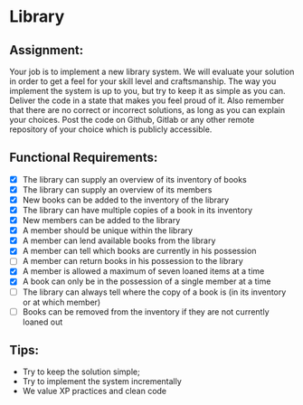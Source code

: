 # Library

## Assignment:

Your job is to implement a new library system. We will evaluate your solution in order to get a feel for your skill level and craftsmanship. The way you implement the system is up to you, but try to keep it as simple as you can. Deliver the code in a state that makes you feel proud of it. Also remember that there are no correct or incorrect solutions, as long as you can explain your choices. Post the code on Github, Gitlab or any other remote repository of your choice which is publicly accessible.

## Functional Requirements:
- [x] The library can supply an overview of its inventory of books
- [x] The library can supply an overview of its members
- [x] New books can be added to the inventory of the library
- [x] The library can have multiple copies of a book in its inventory
- [x] New members can be added to the library
- [x] A member should be unique within the library
- [x] A member can lend available books from the library
- [x] A member can tell which books are currently in his possession
- [ ] A member can return books in his possession to the library
- [x] A member is allowed a maximum of seven loaned items at a time
- [x] A book can only be in the possession of a single member at a time
- [ ] The library can always tell where the copy of a book is (in its inventory or at which member)
- [ ] Books can be removed from the inventory if they are not currently loaned out

## Tips:
* Try to keep the solution simple;
* Try to implement the system incrementally
* We value XP practices and clean code
